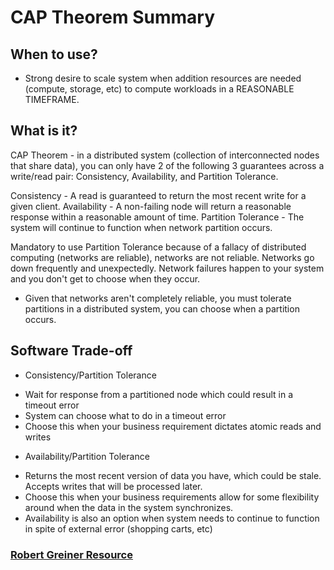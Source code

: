 # CAP Theorem Summary
## When to use?
* Strong desire to scale system when addition resources are needed (compute, storage, etc) to compute workloads in a REASONABLE TIMEFRAME.

## What is it?
CAP Theorem - in a distributed system (collection of interconnected nodes that share data), you can only have 2 of the following 3 guarantees across a write/read pair: Consistency, Availability, and Partition Tolerance.

Consistency - A read is guaranteed to return the most recent write for a given client.
Availability - A non-failing node will return a reasonable response within a reasonable amount of time.
Partition Tolerance - The system will continue to function when network partition occurs. 

Mandatory to use Partition Tolerance because of a fallacy of distributed computing (networks are reliable), networks are not reliable. Networks go down frequently and unexpectedly. Network failures happen to your system and you don't get to choose when they occur. 

* Given that networks aren't completely reliable, you must tolerate partitions in a distributed system, you can choose when a partition occurs.

## Software Trade-off
* Consistency/Partition Tolerance
- Wait for response from a partitioned node which could result in a timeout error
- System can choose what to do in a timeout error
- Choose this when your business requirement dictates atomic reads and writes

* Availability/Partition Tolerance
- Returns the most recent version of data you have, which could be stale. Accepts writes that will be processed later.
- Choose this when your business requirements allow for some flexibility around when the data in the system synchronizes.
- Availability is also an option when system needs to continue to function in spite of external error (shopping carts, etc)

### [Robert Greiner Resource](http://robertgreiner.com/2014/08/cap-theorem-revisited/)